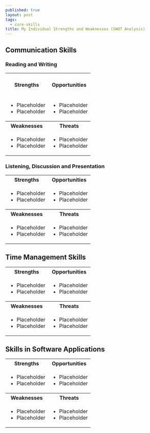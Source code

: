 ```yaml
---
published: true
layout: post
tags:
  - core-skills
title: My Individual Strengths and Weaknesses (SWOT Analysis)
---
```


## Communication Skills 

<h3>Reading and Writing</h3>
 <table style="width:100%">
      <tbody>
        <tr>
          <th><h4>Strengths</h4></th>
          <th>Opportunities</th>
        </tr>
        <tr>
          <td>
            <ul>
              <li>Placeholder</li>
              <li>Placeholder</li>
            </ul>
          </td>
          <td>
            <ul>
              <li>Placeholder</li>
              <li>Placeholder</li>
            </ul>
          </td>
        </tr>
        <tr>
          <th>Weaknesses</th>
          <th>Threats</th>
        </tr>
        <tr>
          <td>
            <ul>
              <li>Placeholder</li>
              <li>Placeholder</li>
            </ul>
          </td>
          <td>
            <ul>
              <li>Placeholder</li>
              <li>Placeholder</li>
            </ul>
          </td>
        </tr>
      </tbody>
    </table>
    
<h3>Listening, Discussion and Presentation</h3>
 <table style="width:100%">
      <tbody>
        <tr>
          <th>Strengths</th>
          <th>Opportunities</th>
        </tr>
        <tr>
          <td>
            <ul>
              <li>Placeholder</li>
              <li>Placeholder</li>
            </ul>
          </td>
          <td>
            <ul>
              <li>Placeholder</li>
              <li>Placeholder</li>
            </ul>
          </td>
        </tr>
        <tr>
          <th>Weaknesses</th>
          <th>Threats</th>
        </tr>
        <tr>
          <td>
            <ul>
              <li>Placeholder</li>
              <li>Placeholder</li>
            </ul>
          </td>
          <td>
            <ul>
              <li>Placeholder</li>
              <li>Placeholder</li>
            </ul>
          </td>
        </tr>
      </tbody>
    </table>
    
## Time Management Skills 

 <table style="width:100%">
      <tbody>
        <tr>
          <th>Strengths</th>
          <th>Opportunities</th>
        </tr>
        <tr>
          <td>
            <ul>
              <li>Placeholder</li>
              <li>Placeholder</li>
            </ul>
          </td>
          <td>
            <ul>
              <li>Placeholder</li>
              <li>Placeholder</li>
            </ul>
          </td>
        </tr>
        <tr>
          <th>Weaknesses</th>
          <th>Threats</th>
        </tr>
        <tr>
          <td>
            <ul>
              <li>Placeholder</li>
              <li>Placeholder</li>
            </ul>
          </td>
          <td>
            <ul>
              <li>Placeholder</li>
              <li>Placeholder</li>
            </ul>
          </td>
        </tr>
      </tbody>
    </table>
    
## Skills in Software Applications

 <table style="width:100%">
      <tbody>
        <tr>
          <th>Strengths</th>
          <th>Opportunities</th>
        </tr>
        <tr>
          <td>
            <ul>
              <li>Placeholder</li>
              <li>Placeholder</li>
            </ul>
          </td>
          <td>
            <ul>
              <li>Placeholder</li>
              <li>Placeholder</li>
            </ul>
          </td>
        </tr>
        <tr>
          <th>Weaknesses</th>
          <th>Threats</th>
        </tr>
        <tr>
          <td>
            <ul>
              <li>Placeholder</li>
              <li>Placeholder</li>
            </ul>
          </td>
          <td>
            <ul>
              <li>Placeholder</li>
              <li>Placeholder</li>
            </ul>
          </td>
        </tr>
      </tbody>
    </table>